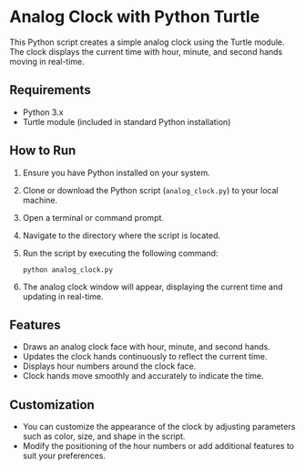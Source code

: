 # Analog Clock with Python Turtle

This Python script creates a simple analog clock using the Turtle module. The clock displays the current time with hour, minute, and second hands moving in real-time.

## Requirements

- Python 3.x
- Turtle module (included in standard Python installation)

## How to Run

1. Ensure you have Python installed on your system.
2. Clone or download the Python script (`analog_clock.py`) to your local machine.
3. Open a terminal or command prompt.
4. Navigate to the directory where the script is located.
5. Run the script by executing the following command:

   ```
   python analog_clock.py
   ```

6. The analog clock window will appear, displaying the current time and updating in real-time.

## Features

- Draws an analog clock face with hour, minute, and second hands.
- Updates the clock hands continuously to reflect the current time.
- Displays hour numbers around the clock face.
- Clock hands move smoothly and accurately to indicate the time.

## Customization

- You can customize the appearance of the clock by adjusting parameters such as color, size, and shape in the script.
- Modify the positioning of the hour numbers or add additional features to suit your preferences.
